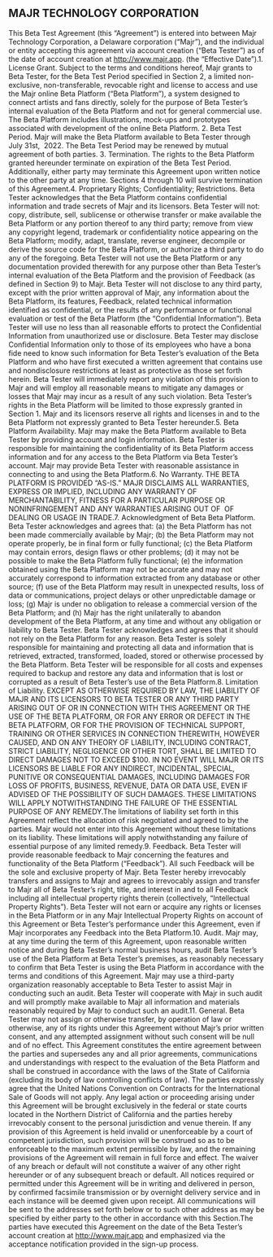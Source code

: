 ## MAJR TECHNOLOGY CORPORATION  

This Beta Test Agreement (this “Agreement”) is entered into between Majr Technology Corporation, a Delaware corporation (“Majr”), and the individual or entity accepting this agreement via account creation (“Beta Tester”) as of the date of account creation at http://www.majr.app. (the “Effective Date”).1.	License Grant. Subject to the terms and conditions hereof, Majr grants to Beta Tester, for the Beta Test Period specified in Section 2, a limited non-exclusive, non-transferable, revocable right and license to access and use the Majr online Beta Platform (“Beta Platform”), a system designed to connect artists and fans directly, solely for the purpose of Beta Tester’s internal evaluation of the Beta Platform and not for general commercial use. The Beta Platform includes illustrations, mock-ups and prototypes associated with development of the online Beta Platform. 2.	Beta Test Period. Majr will make the Beta Platform available to Beta Tester through July 31st,  2022. The Beta Test Period may be renewed by mutual agreement of both parties. 3.	Termination. The rights to the Beta Platform granted hereunder terminate on expiration of the Beta Test Period. Additionally, either party may terminate this Agreement upon written notice to the other party at any time. Sections 4 through 10 will survive termination of this Agreement.4.	Proprietary Rights; Confidentiality; Restrictions. Beta Tester acknowledges that the Beta Platform contains confidential information and trade secrets of Majr and its licensors. Beta Tester will not: copy, distribute, sell, sublicense or otherwise transfer or make available the Beta Platform or any portion thereof to any third party; remove from view any copyright legend, trademark or confidentiality notice appearing on the Beta Platform; modify, adapt, translate, reverse engineer, decompile or derive the source code for the Beta Platform, or authorize a third party to do any of the foregoing. Beta Tester will not use the Beta Platform or any documentation provided therewith for any purpose other than Beta Tester’s internal evaluation of the Beta Platform and the provision of Feedback (as defined in Section 9) to Majr. Beta Tester will not disclose to any third party, except with the prior written approval of Majr, any information about the Beta Platform, its features, Feedback, related technical information identified as confidential, or the results of any performance or functional evaluation or test of the Beta Platform (the “Confidential Information”). Beta Tester will use no less than all reasonable efforts to protect the Confidential Information from unauthorized use or disclosure. Beta Tester may disclose Confidential Information only to those of its employees who have a bona fide need to know such information for Beta Tester’s evaluation of the Beta Platform and who have first executed a written agreement that contains use and nondisclosure restrictions at least as protective as those set forth herein. Beta Tester will immediately report any violation of this provision to Majr and will employ all reasonable means to mitigate any damages or losses that Majr may incur as a result of any such violation. Beta Tester’s rights in the Beta Platform will be limited to those expressly granted in Section 1. Majr and its licensors reserve all rights and licenses in and to the Beta Platform not expressly granted to Beta Tester hereunder.5.	Beta Platform Availability. Majr may make the Beta Platform available to Beta Tester by providing account and login information. Beta Tester is responsible for maintaining the confidentiality of its Beta Platform access information and for any access to the Beta Platform via Beta Tester’s account. Majr may provide Beta Tester with reasonable assistance in connecting to and using the Beta Platform.6.	No Warranty. THE BETA PLATFORM IS PROVIDED “AS-IS.” MAJR DISCLAIMS ALL WARRANTIES, EXPRESS OR IMPLIED, INCLUDING ANY WARRANTY OF MERCHANTABILITY, FITNESS FOR A PARTICULAR PURPOSE OR NONINFRINGEMENT AND ANY WARRANTIES ARISING OUT OF  OF DEALING OR USAGE IN TRADE.7.	Acknowledgment of Beta Beta Platform. Beta Tester acknowledges and agrees that: (a) the Beta Platform has not been made commercially available by Majr; (b) the Beta Platform may not operate properly, be in final form or fully functional; (c) the Beta Platform may contain errors, design flaws or other problems; (d) it may not be possible to make the Beta Platform fully functional; (e) the information obtained using the Beta Platform may not be accurate and may not accurately correspond to information extracted from any database or other source; (f) use of the Beta Platform may result in unexpected results, loss of data or communications, project delays or other unpredictable damage or loss; (g) Majr is under no obligation to release a commercial version of the Beta Platform; and (h) Majr has the right unilaterally to abandon development of the Beta Platform, at any time and without any obligation or liability to Beta Tester. Beta Tester acknowledges and agrees that it should not rely on the Beta Platform for any reason. Beta Tester is solely responsible for maintaining and protecting all data and information that is retrieved, extracted, transformed, loaded, stored or otherwise processed by the Beta Platform. Beta Tester will be responsible for all costs and expenses required to backup and restore any data and information that is lost or corrupted as a result of Beta Tester’s use of the Beta Platform.8.	Limitation of Liability. EXCEPT AS OTHERWISE REQUIRED BY LAW, THE LIABILITY OF MAJR AND ITS LICENSORS TO BETA TESTER OR ANY THIRD PARTY ARISING OUT OF OR IN CONNECTION WITH THIS AGREEMENT OR THE USE OF THE BETA PLATFORM, OR FOR ANY ERROR OR DEFECT IN THE BETA PLATFORM, OR FOR THE PROVISION OF TECHNICAL SUPPORT, TRAINING OR OTHER SERVICES IN CONNECTION THEREWITH, HOWEVER CAUSED, AND ON ANY THEORY OF LIABILITY, INCLUDING CONTRACT, STRICT LIABILITY, NEGLIGENCE OR OTHER TORT, SHALL BE LIMITED TO DIRECT DAMAGES NOT TO EXCEED $100. IN NO EVENT WILL MAJR OR ITS LICENSORS BE LIABLE FOR ANY INDIRECT, INCIDENTAL, SPECIAL, PUNITIVE OR CONSEQUENTIAL DAMAGES, INCLUDING DAMAGES FOR LOSS OF PROFITS, BUSINESS, REVENUE, DATA OR DATA USE, EVEN IF ADVISED OF THE POSSIBILITY OF SUCH DAMAGES. THESE LIMITATIONS WILL APPLY NOTWITHSTANDING THE FAILURE OF THE ESSENTIAL PURPOSE OF ANY REMEDY.The limitations of liability set forth in this Agreement reflect the allocation of risk negotiated and agreed to by the parties. Majr would not enter into this Agreement without these limitations on its liability. These limitations will apply notwithstanding any failure of essential purpose of any limited remedy.9.	Feedback. Beta Tester will provide reasonable feedback to Majr concerning the features and functionality of the Beta Platform (“Feedback”). All such Feedback will be the sole and exclusive property of Majr. Beta Tester hereby irrevocably transfers and assigns to Majr and agrees to irrevocably assign and transfer to Majr all of Beta Tester’s right, title, and interest in and to all Feedback including all intellectual property rights therein (collectively, “Intellectual Property Rights”). Beta Tester will not earn or acquire any rights or licenses in the Beta Platform or in any Majr Intellectual Property Rights on account of this Agreement or Beta Tester’s performance under this Agreement, even if Majr incorporates any Feedback into the Beta Platform.10.	Audit. Majr may, at any time during the term of this Agreement, upon reasonable written notice and during Beta Tester’s normal business hours, audit Beta Tester’s use of the Beta Platform at Beta Tester’s premises, as reasonably necessary to confirm that Beta Tester is using the Beta Platform in accordance with the terms and conditions of this Agreement. Majr may use a third-party organization reasonably acceptable to Beta Tester to assist Majr in conducting such an audit. Beta Tester will cooperate with Majr in such audit and will promptly make available to Majr all information and materials reasonably required by Majr to conduct such an audit.11. 	General. Beta Tester may not assign or otherwise transfer, by operation of law or otherwise, any of its rights under this Agreement without Majr’s prior written consent, and any attempted assignment without such consent will be null and of no effect. This Agreement constitutes the entire agreement between the parties and supersedes any and all prior agreements, communications and understandings with respect to the evaluation of the Beta Platform and shall be construed in accordance with the laws of the State of California (excluding its body of law controlling conflicts of law). The parties expressly agree that the United Nations Convention on Contracts for the International Sale of Goods will not apply. Any legal action or proceeding arising under this Agreement will be brought exclusively in the federal or state courts located in the Northern District of California and the parties hereby irrevocably consent to the personal jurisdiction and venue therein. If any provision of this Agreement is held invalid or unenforceable by a court of competent jurisdiction, such provision will be construed so as to be enforceable to the maximum extent permissible by law, and the remaining provisions of the Agreement will remain in full force and effect. The waiver of any breach or default will not constitute a waiver of any other right hereunder or of any subsequent breach or default. All notices required or permitted under this Agreement will be in writing and delivered in person, by confirmed facsimile transmission or by overnight delivery service and in each instance will be deemed given upon receipt. All communications will be sent to the addresses set forth below or to such other address as may be specified by either party to the other in accordance with this Section.‍The parties have executed this Agreement on the date of the Beta Tester’s account creation at http://www.majr.app and emphasized via the acceptance notification provided in the sign-up process.‍
